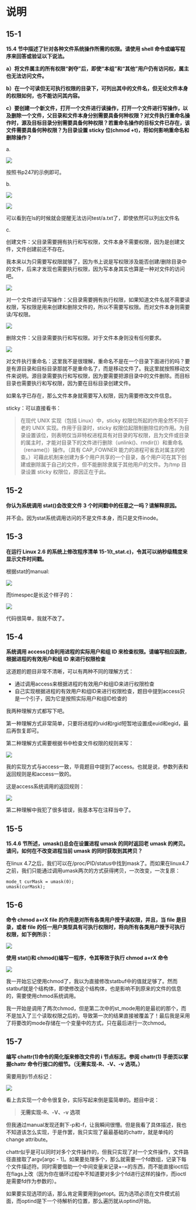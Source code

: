 说明
==

15-1
----

**15.4 节中描述了针对各种文件系统操作所需的权限。请使用 shell 命令或编写程序来回答或验证以下说法。**

**a）将文件属主的所有权限“剥夺”后，即使“本组”和“其他”用户仍有访问权，属主也无法访问文件。**

**b）在一个可读但无可执行权限的目录下，可列出其中的文件名，但无论文件本身的权限如何，也不能访问其内容。**

**c）要创建一个新文件，打开一个文件进行读操作，打开一个文件进行写操作，以及删除一个文件，父目录和文件本身分别需要具备何种权限？对文件执行重命名操作时，源及目标目录分别需要具备何种权限？若重命名操作的目标文件已存在，该文件需要具备何种权限？为目录设置 sticky 位(chmod +t)，将如何影响重命名和删除操作？**

a.

![](images/SJPlFY6DvyInNZI3FFMX-TZukl0ROpn6BbEA-_81oXo=.png)

按照书p247的示例即可。

b.

![](images/ygpt9unEaimwE_1uNa1TPX31C6EL82e8ZHS0WtcUxHo=.png)

![](images/eybys9_F5VehveapXJlaf7JWDHpJY5NZ9g_7zHOHZwM=.png)

可以看到在ls的时候就会提醒无法访问test/a.txt了，即使依然可以列出文件名

c.

创建文件：父目录需要拥有执行和写权限，文件本身不需要权限，因为是创建文件，文件创建前还不存在。

我本来以为只需要写权限就够了，因为书上说是写权限涉及能否创建/删除目录中的文件，后来才发现也需要执行权限，因为写本身其实也算是一种对文件的访问吧。

![](images/kbIVb06Q-T04oo4j1GeZwZd1KIHh4X7LHX3w6BXCxtY=.png)

对一个文件进行读写操作：父目录需要拥有执行权限，如果知道文件名就不需要读权限，写权限是用来创建和删除文件的，所以不需要写权限。而对文件本身则需要读/写权限。

![](images/XKSKlt_HS1SNpBgjAnEm5keGyPgOjJOi8kaTmG6GrS0=.png)

删除文件：父目录需要执行和写权限。对于文件本身则没有任何要求。

![](images/URS5LVkFHuRsPN-WtOLIRDpav6EAVJAHN8dzgV5aL9M=.png)

对文件执行重命名：这里我不是很理解，重命名不是在一个目录下面进行的吗？要是有源目录和目标目录那就不是重命名了，而是移动文件了。我这里就按照移动文件来说明。源目录需要执行和写权限，因为要需要把源目录中的文件删除。而目标目录也需要执行和写权限，因为要在目标目录创建文件。

如果名字已存在，那么文件本身就需要写入权限，因为需要修改文件信息。

sticky：可以直接看书：

> 在现代 UNIX 实现（包括 Linux）中，sticky 权限位所起的作用全然不同于老的 UNIX 实现。作用于目录时，sticky 权限位起限制删除位的作用。为目录设置该位，则表明仅当非特权进程具有对目录的写权限，且为文件或目录的属主时，才能对目录下的文件进行删除（unlink()、rmdir()）和重命名（rename()）操作。（具有 CAP\_FOWNER 能力的进程可省去对属主的检查。）可藉此机制来创建为多个用户共享的一个目录，各个用户可在其下创建或删除属于自己的文件，但不能删除隶属于其他用户的文件。为/tmp 目录设置 sticky 权限位，原因正在于此。

15-2
----

**你认为系统调用 stat()会改变文件 3 个时间戳中的任意之一吗？请解释原因。**

并不会。因为stat系统调用访问的不是文件本身，而只是文件inode。

15-3
----

**在运行 Linux 2.6 的系统上修改程序清单 15-1(t\_stat.c)，令其可以纳秒级精度来显示文件时间戳。**

根据stat的manual:

![](images/ZHPx0j3v7Jnub9dewTu1qoM2vYYsNdvJp-Kal7fJONY=.png)

而timespec是长这个样子的：

![](images/Wpu6eYb87r8wiaWCcap8x3fXpRBnsGy4MQ3_40hFYRM=.png)

代码很简单，我就不改了。

15-4
----

**系统调用 access()会利用进程的实际用户和组 ID 来检查权限。请编写相应函数，根据进程的有效用户和组 ID 来进行权限检查**

这道题的题目非常不清晰，可以有两种不同的理解方式：

*   通过调用access来根据进程的有效用户和组ID来进行权限检查
*   自己实现根据进程的有效用户和组ID来进行权限检查，题目中提到access只是一个引子，因为它是按照实际用户和组ID检查的

我两种理解方式都写下吧。

第一种理解方式非常简单，只要将进程的ruid和rgid短暂地设置成euid和egid，最后再恢复即可。

第二种理解方式需要根据书中检查文件权限的规则来写：

![](images/d5gSpl9dEWcN0HJ2cNbF9kxq7bZtcRd-ZHUtwIJMdAw=.png)

我的实现方式与access一致，毕竟题目中提到了access。也就是说，参数列表和返回规则是和access一致的。

这是access系统调用的返回规则：

![](images/RGpBa3NYP4HIH8idaXXTu48WdTaLMZPwMA81WqVzhv4=.png)

第二种理解中我犯了很多错误，我基本写在注释当中了。

15-5
----

**15.4.6 节所述，umask()总会在设置进程 umask 的同时返回老 umask 的拷贝。请问，如何在不改变进程当前 umask 的同时获取到其拷贝？**

在linux 4.7之后，我们可以在/proc/PID/status中找到mask了。而如果在linux4.7之前，我们只能通过调用umask两次的方式获得拷贝，一次改变，一次复原：

```null
mode_t curMask = umask(0);
umask(curMask);
```

15-6
----

**命令 chmod a+rX file 的作用是对所有各类用户授予读权限，并且，当 file 是目录，或者 file 的任一用户类型具有可执行权限时，将向所有各类用户授予可执行权限，如下例所示：**

![](images/8OTS7CiMo_kNdArxFP6tbcRlu9WjKvQs__neC-DRdm4=.png)

**使用 stat()和 chmod()编写一程序，令其等效于执行 chmod a+rX 命令**

![](images/ch4Txk-r33u5mKctOyJaqcDU-plGHSj6PNuy0BNaDxU=.png)

我一开始忘记使用chmod了，我以为直接修改statbuf中的值就足够了。然而statbuf就是个结构体，即使修改这个结构体，也是影响不到原来的文件的信息的，需要使用chmod系统调用。

我一开始是调用了两次chmod，但是第二次中的st\_mode用的是最初的那个，而不是加入了三个读取权限之后的，导致第一次的结果直接被覆盖了！最后我是采用了将要改的mode存储在一个变量中的方式，只在最后进行一次chmod。

15-7
----

**编写 chattr(1)命令的简化版来修改文件的 i 节点标志。参阅 chattr(1) 手册页以掌握chattr 命令行接口的细节。（无需实现-R、-V、-v 选项。）**

需要用到i节点标记：

![](images/PAVrhYKeqq7Mqx2JPtnjBv4POXkUuVSjlMEzflEzbT8=.png)

看上去实现一个命令很复杂，实际写起来倒是蛮简单的。题目中说：

> **无需实现-R、-V、-v 选项**

但我通过manual发现还剩下-p和-f，让我瞬间很懵。但是我看了具体描述，我也不知道该怎么实现，于是作罢，我只实现了最最基础的chattr，就是单纯的change attribute。

chattr似乎是可以同时对多个文件操作的，但我只实现了对一个文件操作，文件路径直接取了argv\[argc - 1\]。如果要处理多个，那么就需要一个fd数组，记录下每个文件描述符。同时需要借助一个中间变量来记录+-=的东西，而不能直接ioctl后在flags上改（因为你在循环过程中不知道要对多少个fd进行这样的操作，而ioctl是需要fd作为参数的）。

如果要实现选项的话，那么肯定需要用到getopt。因为选项必须在文件模式前面，而optind是下一个待解析的位置，那么遍历就从optind开始。